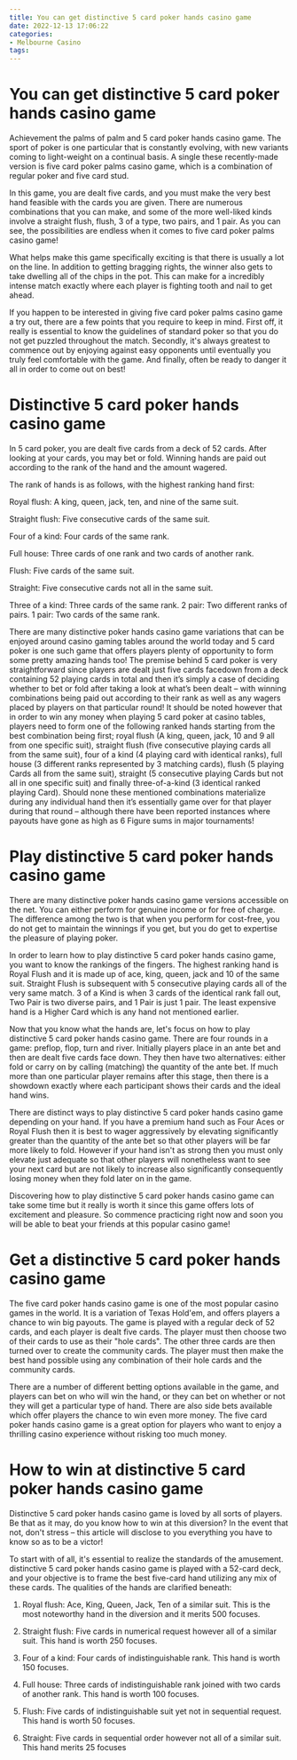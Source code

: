 ```yaml
---
title: You can get distinctive 5 card poker hands casino game 
date: 2022-12-13 17:06:22
categories:
- Melbourne Casino
tags:
---
```



# You can get distinctive 5 card poker hands casino game 

Achievement the palms of palm and 5 card poker hands casino game. The sport of poker is one particular that is constantly evolving, with new variants coming to light-weight on a continual basis. A single these recently-made version is five card poker palms casino game, which is a combination of regular poker and five card stud.

In this game, you are dealt five cards, and you must make the very best hand feasible with the cards you are given. There are numerous combinations that you can make, and some of the more well-liked kinds involve a straight flush, flush, 3 of a type, two pairs, and 1 pair. As you can see, the possibilities are endless when it comes to five card poker palms casino game!

What helps make this game specifically exciting is that there is usually a lot on the line. In addition to getting bragging rights, the winner also gets to take dwelling all of the chips in the pot. This can make for a incredibly intense match exactly where each player is fighting tooth and nail to get ahead.

If you happen to be interested in giving five card poker palms casino game a try out, there are a few points that you require to keep in mind. First off, it really is essential to know the guidelines of standard poker so that you do not get puzzled throughout the match. Secondly, it's always greatest to commence out by enjoying against easy opponents until eventually you truly feel comfortable with the game. And finally, often be ready to danger it all in order to come out on best!

# Distinctive 5 card poker hands casino game 

In 5 card poker, you are dealt five cards from a deck of 52 cards. After looking at your cards, you may bet or fold. Winning hands are paid out according to the rank of the hand and the amount wagered. 

The rank of hands is as follows, with the highest ranking hand first:

 Royal flush: A king, queen, jack, ten, and nine of the same suit.

Straight flush: Five consecutive cards of the same suit.

Four of a kind: Four cards of the same rank.

Full house: Three cards of one rank and two cards of another rank.

Flush: Five cards of the same suit.

Straight: Five consecutive cards not all in the same suit.

Three of a kind: Three cards of the same rank.
2 pair: Two different ranks of pairs.  1 pair: Two cards of the same rank.




  There are many distinctive poker hands casino game variations that can be enjoyed around casino gaming tables around the world today and 5 card poker is one such game that offers players plenty of opportunity to form some pretty amazing hands too! The premise behind 5 card poker is very straightforward since players are dealt just five cards facedown from a deck containing 52 playing cards in total and then it’s simply a case of deciding whether to bet or fold after taking a look at what’s been dealt – with winning combinations being paid out according to their rank as well as any wagers placed by players on that particular round!  It should be noted however that in order to win any money when playing 5 card poker at casino tables, players need to form one of the following ranked hands starting from the best combination being first; royal flush (A king, queen, jack, 10 and 9 all from one specific suit), straight flush (five consecutive playing cards all from the same suit), four of a kind (4 playing card with identical ranks), full house (3 different ranks represented by 3 matching cards), flush (5 playing Cards all from the same suit), straight (5 consecutive playing Cards but not all in one specific suit) and finally three-of-a-kind (3 identical ranked playing Card). Should none these mentioned combinations materialize during any individual hand then it’s essentially game over for that player during that round – although there have been reported instances where payouts have gone as high as 6 Figure sums in major tournaments!

# Play distinctive 5 card poker hands casino game 

There are many distinctive poker hands casino game versions accessible on the net. You can either perform for genuine income or for free of charge. The difference among the two is that when you perform for cost-free, you do not get to maintain the winnings if you get, but you do get to expertise the pleasure of playing poker.

In order to learn how to play distinctive 5 card poker hands casino game, you want to know the rankings of the fingers. The highest ranking hand is Royal Flush and it is made up of ace, king, queen, jack and 10 of the same suit. Straight Flush is subsequent with 5 consecutive playing cards all of the very same match. 3 of a Kind is when 3 cards of the identical rank fall out, Two Pair is two diverse pairs, and 1 Pair is just 1 pair. The least expensive hand is a Higher Card which is any hand not mentioned earlier.

Now that you know what the hands are, let's focus on how to play distinctive 5 card poker hands casino game. There are four rounds in a game: preflop, flop, turn and river. Initially players place in an ante bet and then are dealt five cards face down. They then have two alternatives: either fold or carry on by calling (matching) the quantity of the ante bet. If much more than one particular player remains after this stage, then there is a showdown exactly where each participant shows their cards and the ideal hand wins.

There are distinct ways to play distinctive 5 card poker hands casino game depending on your hand. If you have a premium hand such as Four Aces or Royal Flush then it is best to wager aggressively by elevating significantly greater than the quantity of the ante bet so that other players will be far more likely to fold. However if your hand isn't as strong then you must only elevate just adequate so that other players will nonetheless want to see your next card but are not likely to increase also significantly consequently losing money when they fold later on in the game.

Discovering how to play distinctive 5 card poker hands casino game can take some time but it really is worth it since this game offers lots of excitement and pleasure. So commence practicing right now and soon you will be able to beat your friends at this popular casino game!

# Get a distinctive 5 card poker hands casino game 

The five card poker hands casino game is one of the most popular casino games in the world. It is a variation of Texas Hold'em, and offers players a chance to win big payouts. The game is played with a regular deck of 52 cards, and each player is dealt five cards. The player must then choose two of their cards to use as their "hole cards". The other three cards are then turned over to create the community cards. The player must then make the best hand possible using any combination of their hole cards and the community cards.

There are a number of different betting options available in the game, and players can bet on who will win the hand, or they can bet on whether or not they will get a particular type of hand. There are also side bets available which offer players the chance to win even more money. The five card poker hands casino game is a great option for players who want to enjoy a thrilling casino experience without risking too much money.

# How to win at distinctive 5 card poker hands casino game

Distinctive 5 card poker hands casino game is loved by all sorts of players. Be that as it may, do you know how to win at this diversion? In the event that not, don't stress – this article will disclose to you everything you have to know so as to be a victor!

To start with of all, it's essential to realize the standards of the amusement. distinctive 5 card poker hands casino game is played with a 52-card deck, and your objective is to frame the best five-card hand utilizing any mix of these cards. The qualities of the hands are clarified beneath:

1. Royal flush: Ace, King, Queen, Jack, Ten of a similar suit. This is the most noteworthy hand in the diversion and it merits 500 focuses.

2. Straight flush: Five cards in numerical request however all of a similar suit. This hand is worth 250 focuses.

3. Four of a kind: Four cards of indistinguishable rank. This hand is worth 150 focuses.

4. Full house: Three cards of indistinguishable rank joined with two cards of another rank. This hand is worth 100 focuses.

5. Flush: Five cards of indistinguishable suit yet not in sequential request. This hand is worth 50 focuses.

6. Straight: Five cards in sequential order however not all of a similar suit. This hand merits 25 focuses